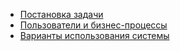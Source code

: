- [Постановка задачи](./ПостановкаЗадачи.md)
- [Пользователи и бизнес-процессы](./ПользователиИБизнесПроцессы.md)
- [Варианты использования системы](./Диаграммы/ВариантыИспользованияСистемы.jpg)
